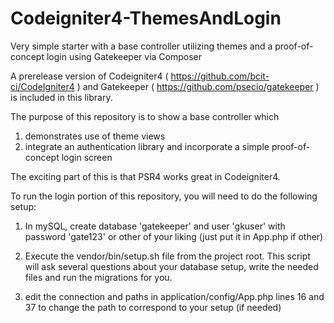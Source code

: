 # Codeigniter4-ThemesAndLogin

Very simple starter with a base controller utilizing themes and a proof-of-concept login using Gatekeeper via Composer

A prerelease version of Codeigniter4 ( https://github.com/bcit-ci/CodeIgniter4 ) and Gatekeeper ( https://github.com/psecio/gatekeeper ) is included in this library.

The purpose of this repository is to show a base controller which 
1) demonstrates use of theme views 
2) integrate an authentication library and incorporate a simple proof-of-concept login screen

The exciting part of this is that PSR4 works great in Codeigniter4.

To run the login portion of this repository, you will need to do the following setup:

1) In mySQL, create database 'gatekeeper' and user 'gkuser' with password 'gate123' or other of your liking (just put it in App.php if other)

2) Execute the vendor/bin/setup.sh file from the project root. This script will ask several questions about your database setup, write the needed files and run the migrations for you.

3) edit the connection and paths in application/config/App.php lines 16 and 37 to change the path to correspond to your setup (if needed)